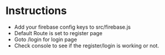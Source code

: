 # Instructions

- Add your firebase config keys to src/firebase.js
- Default Route is set to register page
- Goto /login for login page
- Check console to see if the register/login is working or not.
